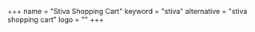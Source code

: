 +++
name = "Stiva Shopping Cart"
keyword = "stiva"
alternative = "stiva shopping cart"
logo = ""
+++
